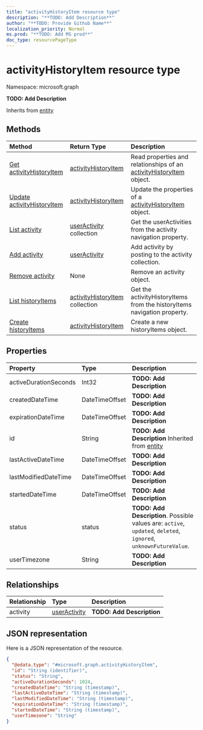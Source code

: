 ```yaml
---
title: "activityHistoryItem resource type"
description: "**TODO: Add Description**"
author: "**TODO: Provide Github Name**"
localization_priority: Normal
ms.prod: "**TODO: Add MS prod**"
doc_type: resourcePageType
---
```


# activityHistoryItem resource type


Namespace: microsoft.graph

**TODO: Add Description**


Inherits from [entity](../resources/entity.md)

## Methods
|Method|Return Type|Description|
|:---|:---|:---|
|[Get activityHistoryItem](../api/activityhistoryitem-get.md)|[activityHistoryItem](../resources/activityhistoryitem.md)|Read properties and relationships of an [activityHistoryItem](../resources/activityhistoryitem.md) object.|
|[Update activityHistoryItem](../api/activityhistoryitem-update.md)|[activityHistoryItem](../resources/activityhistoryitem.md)|Update the properties of a [activityHistoryItem](../resources/activityhistoryitem.md) object.|
|[List activity](../api/activityhistoryitem-list-activity.md)|[userActivity](../resources/useractivity.md) collection|Get the userActivities from the activity navigation property.|
|[Add activity](../api/activityhistoryitem-post-activity.md)|[userActivity](../resources/useractivity.md)|Add activity by posting to the activity collection.|
|[Remove activity](../api/activityhistoryitem-delete-activity.md)|None|Remove an activity object.|
|[List historyItems](../api/useractivity-list-historyitems.md)|[activityHistoryItem](../resources/activityhistoryitem.md) collection|Get the activityHistoryItems from the historyItems navigation property.|
|[Create historyItems](../api/useractivity-post-historyitems.md)|[activityHistoryItem](../resources/activityhistoryitem.md)|Create a new historyItems object.|

## Properties
|Property|Type|Description|
|:---|:---|:---|
|activeDurationSeconds|Int32|**TODO: Add Description**|
|createdDateTime|DateTimeOffset|**TODO: Add Description**|
|expirationDateTime|DateTimeOffset|**TODO: Add Description**|
|id|String|**TODO: Add Description** Inherited from [entity](../resources/entity.md)|
|lastActiveDateTime|DateTimeOffset|**TODO: Add Description**|
|lastModifiedDateTime|DateTimeOffset|**TODO: Add Description**|
|startedDateTime|DateTimeOffset|**TODO: Add Description**|
|status|status|**TODO: Add Description**. Possible values are: `active`, `updated`, `deleted`, `ignored`, `unknownFutureValue`.|
|userTimezone|String|**TODO: Add Description**|

## Relationships
|Relationship|Type|Description|
|:---|:---|:---|
|activity|[userActivity](../resources/useractivity.md)|**TODO: Add Description**|

## JSON representation
Here is a JSON representation of the resource.
<!-- {
  "blockType": "resource",
  "keyProperty": "id",
  "@odata.type": "microsoft.graph.activityHistoryItem",
  "baseType": "microsoft.graph.entity",
  "openType": false
}
-->
``` json
{
  "@odata.type": "#microsoft.graph.activityHistoryItem",
  "id": "String (identifier)",
  "status": "String",
  "activeDurationSeconds": 1024,
  "createdDateTime": "String (timestamp)",
  "lastActiveDateTime": "String (timestamp)",
  "lastModifiedDateTime": "String (timestamp)",
  "expirationDateTime": "String (timestamp)",
  "startedDateTime": "String (timestamp)",
  "userTimezone": "String"
}
```

